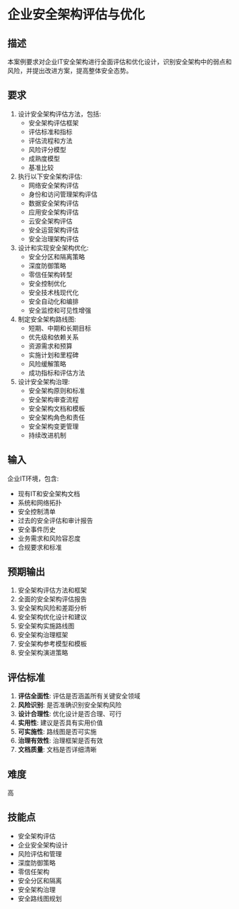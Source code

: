 # 企业安全架构评估与优化

## 描述

本案例要求对企业IT安全架构进行全面评估和优化设计，识别安全架构中的弱点和风险，并提出改进方案，提高整体安全态势。

## 要求

1. 设计安全架构评估方法，包括:
   - 安全架构评估框架
   - 评估标准和指标
   - 评估流程和方法
   - 风险评分模型
   - 成熟度模型
   - 基准比较
2. 执行以下安全架构评估:
   - 网络安全架构评估
   - 身份和访问管理架构评估
   - 数据安全架构评估
   - 应用安全架构评估
   - 云安全架构评估
   - 安全运营架构评估
   - 安全治理架构评估
3. 设计和实现安全架构优化:
   - 安全分区和隔离策略
   - 深度防御策略
   - 零信任架构转型
   - 安全控制优化
   - 安全技术栈现代化
   - 安全自动化和编排
   - 安全监控和可见性增强
4. 制定安全架构路线图:
   - 短期、中期和长期目标
   - 优先级和依赖关系
   - 资源需求和预算
   - 实施计划和里程碑
   - 风险缓解策略
   - 成功指标和评估方法
5. 设计安全架构治理:
   - 安全架构原则和标准
   - 安全架构审查流程
   - 安全架构文档和模板
   - 安全架构角色和责任
   - 安全架构变更管理
   - 持续改进机制

## 输入

企业IT环境，包含:
- 现有IT和安全架构文档
- 系统和网络拓扑
- 安全控制清单
- 过去的安全评估和审计报告
- 安全事件历史
- 业务需求和风险容忍度
- 合规要求和标准

## 预期输出

1. 安全架构评估方法和框架
2. 全面的安全架构评估报告
3. 安全架构风险和差距分析
4. 安全架构优化设计和建议
5. 安全架构实施路线图
6. 安全架构治理框架
7. 安全架构参考模型和模板
8. 安全架构演进策略

## 评估标准

1. **评估全面性**: 评估是否涵盖所有关键安全领域
2. **风险识别**: 是否准确识别安全架构风险
3. **设计合理性**: 优化设计是否合理、可行
4. **实用性**: 建议是否具有实用价值
5. **可实施性**: 路线图是否可实施
6. **治理有效性**: 治理框架是否有效
7. **文档质量**: 文档是否详细清晰

## 难度

高

## 技能点

- 安全架构评估
- 企业安全架构设计
- 风险评估和管理
- 深度防御策略
- 零信任架构
- 安全分区和隔离
- 安全架构治理
- 安全路线图规划